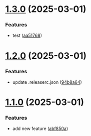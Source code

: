 # [1.3.0](https://github.com/eviannaive/next.js_learning_note/compare/v1.2.0...v1.3.0) (2025-03-01)


### Features

* test ([aa51768](https://github.com/eviannaive/next.js_learning_note/commit/aa517689dcb5f18ade87cb34e5d04cd0275a8c5e))

# [1.2.0](https://github.com/eviannaive/next.js_learning_note/compare/v1.1.0...v1.2.0) (2025-03-01)


### Features

* update .releaserc.json ([94b8a64](https://github.com/eviannaive/next.js_learning_note/commit/94b8a64be0ce5e12ac638b62f764dbd4f3b2fbfa))

# [1.1.0](https://github.com/eviannaive/next.js_learning_note/compare/v1.0.0...v1.1.0) (2025-03-01)


### Features

* add new feature ([abf850a](https://github.com/eviannaive/next.js_learning_note/commit/abf850a22515b313556d9fd1ab0766d1f9b626d7))
